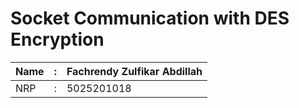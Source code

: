 # Socket Communication with DES Encryption

| Name    | : |   Fachrendy Zulfikar Abdillah |
|---------|---|-------------------------------|
| NRP     | : |   5025201018                  |